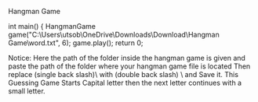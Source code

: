 Hangman Game

int main() { HangmanGame game("C:\Users\utsob\OneDrive\Downloads\Download\Hangman Game\word.txt", 6); game.play(); return 0;

Notice: Here the path of the folder inside the hangman game is given and paste the path of the folder where your hangman game file is located Then replace (single back slash)\ with (double back slash) \ and Save it. This Guessing Game Starts Capital letter then the next letter continues with a small letter.
